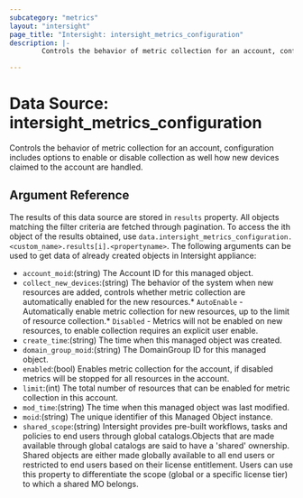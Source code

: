 ```yaml
---
subcategory: "metrics"
layout: "intersight"
page_title: "Intersight: intersight_metrics_configuration"
description: |-
        Controls the behavior of metric collection for an account, configuration includes options to enable or disable collection as well how new devices claimed to the account are handled.

---
```


# Data Source: intersight_metrics_configuration
Controls the behavior of metric collection for an account, configuration includes options to enable or disable collection as well how new devices claimed to the account are handled.
## Argument Reference
The results of this data source are stored in `results` property.
All objects matching the filter criteria are fetched through pagination.
To access the ith object of the results obtained, use `data.intersight_metrics_configuration.<custom_name>.results[i].<propertyname>`.
The following arguments can be used to get data of already created objects in Intersight appliance:
* `account_moid`:(string) The Account ID for this managed object. 
* `collect_new_devices`:(string) The behavior of the system when new resources are added, controls whether metric collection are automatically enabled for the new resources.* `AutoEnable` - Automatically enable metric collection for new resources, up to the limit of resource collection.* `Disabled` - Metrics will not be enabled on new resources, to enable collection requires an explicit user enable. 
* `create_time`:(string) The time when this managed object was created. 
* `domain_group_moid`:(string) The DomainGroup ID for this managed object. 
* `enabled`:(bool) Enables metric collection for the account, if disabled metrics will be stopped for all resources in the account. 
* `limit`:(int) The total number of resources that can be enabled for metric collection in this account. 
* `mod_time`:(string) The time when this managed object was last modified. 
* `moid`:(string) The unique identifier of this Managed Object instance. 
* `shared_scope`:(string) Intersight provides pre-built workflows, tasks and policies to end users through global catalogs.Objects that are made available through global catalogs are said to have a 'shared' ownership. Shared objects are either made globally available to all end users or restricted to end users based on their license entitlement. Users can use this property to differentiate the scope (global or a specific license tier) to which a shared MO belongs. 
 
